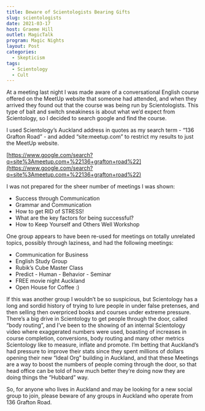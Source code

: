 ```yaml
---
title: Beware of Scientologists Bearing Gifts
slug: scientologists
date: 2021-03-17
host: Graeme Hill
outlet: MagicTalk
program: Magic Nights
layout: Post
categories:
  - Skepticism
tags:
  - Scientology
  - Cult
---
```


At a meeting last night I was made aware of a conversational English course offered on the MeetUp website that someone had attended, and when they arrived they found out that the course was being run by Scientologists. This type of bait and switch sneakiness is about what we’d expect from Scientology, so I decided to search google and find the course.

<!-- more -->

I used Scientology’s Auckland address in quotes as my search term - “136 Grafton Road” - and added “site:meetup.com” to restrict my results to just the MeetUp website.

[https://www.google.com/search?q=site%3Ameetup.com+%22136+grafton+road%22](https://www.google.com/search?q=site%3Ameetup.com+%22136+grafton+road%22)

I was not prepared for the sheer number of meetings I was shown:

* Success through Communication
* Grammar and Communication
* How to get RID of STRESS!
* What are the key factors for being successful?
* How to Keep Yourself and Others Well Workshop

One group appears to have been re-used for meetings on totally unrelated topics, possibly through laziness, and had the following meetings:

* Communication for Business
* English Study Group
* Rubik’s Cube Master Class
* Predict - Human - Behavior - Seminar
* FREE movie night Auckland
* Open House for Coffee :)

If this was another group I wouldn’t be so suspicious, but Scientology has a long and sordid history of trying to lure people in under false pretenses, and then selling then overpriced books and courses under extreme pressure. There’s a big drive in Scientology to get people through the door, called “body routing”, and I’ve been to the showing of an internal Scientology video where exaggerated numbers were used, boasting of increases in course completion, conversions, body routing and many other metrics Scientology like to measure, inflate and promote. I’m betting that Auckland’s had pressure to improve their stats since they spent millions of dollars opening their new “Ideal Org” building in Auckland, and that these Meetings are a way to boost the numbers of people coming through the door, so that head office can be told of how much better they’re doing now they are doing things the “Hubbard” way.

So, for anyone who lives in Auckland and may be looking for a new social group to join, please beware of any groups in Auckland who operate from 136 Grafton Road.
